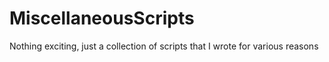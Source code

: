 # MiscellaneousScripts
Nothing exciting, just a collection of scripts that I wrote for various reasons
